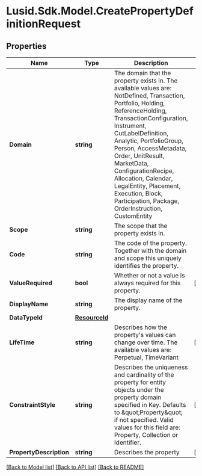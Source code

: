 # Lusid.Sdk.Model.CreatePropertyDefinitionRequest

## Properties

Name | Type | Description | Notes
------------ | ------------- | ------------- | -------------
**Domain** | **string** | The domain that the property exists in. The available values are: NotDefined, Transaction, Portfolio, Holding, ReferenceHolding, TransactionConfiguration, Instrument, CutLabelDefinition, Analytic, PortfolioGroup, Person, AccessMetadata, Order, UnitResult, MarketData, ConfigurationRecipe, Allocation, Calendar, LegalEntity, Placement, Execution, Block, Participation, Package, OrderInstruction, CustomEntity | 
**Scope** | **string** | The scope that the property exists in. | 
**Code** | **string** | The code of the property. Together with the domain and scope this uniquely identifies the property. | 
**ValueRequired** | **bool** | Whether or not a value is always required for this property. | [optional] 
**DisplayName** | **string** | The display name of the property. | 
**DataTypeId** | [**ResourceId**](ResourceId.md) |  | 
**LifeTime** | **string** | Describes how the property&#39;s values can change over time. The available values are: Perpetual, TimeVariant | [optional] 
**ConstraintStyle** | **string** | Describes the uniqueness and cardinality of the property for entity objects under the property domain specified in Key. Defaults to \&quot;Property\&quot; if not specified. Valid values for this field are: Property, Collection or Identifier. | [optional] 
**PropertyDescription** | **string** | Describes the property | [optional] 

[[Back to Model list]](../README.md#documentation-for-models) [[Back to API list]](../README.md#documentation-for-api-endpoints) [[Back to README]](../README.md)

